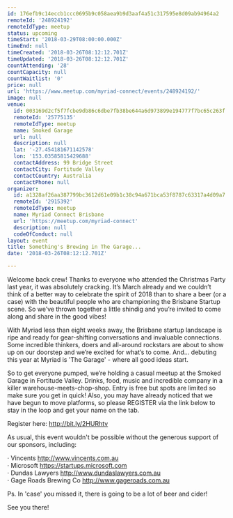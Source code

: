 ```yaml
---
id: 176efb9c14eccb1ccc0695b9c058aea9b9d3aaf4a51c317595e8d09ab94964a2
remoteId: '248924192'
remoteIdType: meetup
status: upcoming
timeStart: '2018-03-29T08:00:00.000Z'
timeEnd: null
timeCreated: '2018-03-26T08:12:12.701Z'
timeUpdated: '2018-03-26T08:12:12.701Z'
countAttending: '28'
countCapacity: null
countWaitlist: '0'
price: null
url: 'https://www.meetup.com/myriad-connect/events/248924192/'
image: null
venue:
  id: 003169d2cf5f7fcbe9db86c6dbe7fb38be644a6d973899e194777f7bc65c263f
  remoteId: '25775135'
  remoteIdType: meetup
  name: Smoked Garage
  url: null
  description: null
  lat: '-27.454181671142578'
  lon: '153.03585815429688'
  contactAddress: 99 Bridge Street
  contactCity: Fortitude Valley
  contactCountry: Australia
  contactPhone: null
organizer:
  id: a1328af26aa387799bc3612d61e09b1c38c94a671bca53f8787c63317a4d09a7
  remoteId: '2915392'
  remoteIdType: meetup
  name: Myriad Connect Brisbane
  url: 'https://meetup.com/myriad-connect'
  description: null
  codeOfConduct: null
layout: event
title: Something's Brewing in The Garage...
date: '2018-03-26T08:12:12.701Z'

---
```

<p>Welcome back crew! Thanks to everyone who attended the Christmas Party last year, it was absolutely cracking. It’s March already and we couldn’t think of a better way to celebrate the spirit of 2018 than to share a beer (or a case) with the beautiful people who are championing the Brisbane Startup scene. So we’ve thrown together a little shindig and you’re invited to come along and share in the good vibes!</p> <p>With Myriad less than eight weeks away, the Brisbane startup landscape is ripe and ready for gear-shifting conversations and invaluable connections. Some incredible thinkers, doers and all-around rockstars are about to show up on our doorstep and we’re excited for what’s to come. And… debuting this year at Myriad is 'The Garage' - where all good ideas start.</p> <p>So to get everyone pumped, we’re holding a casual meetup at the Smoked Garage in Fortitude Valley. Drinks, food, music and incredible company in a killer warehouse-meets-chop-shop. Entry is free but spots are limited so make sure you get in quick! Also, you may have already noticed that we have begun to move platforms, so please REGISTER via the link below to stay in the loop and get your name on the tab.</p> <p>Register here: <a href="http://bit.ly/2HURhtv" class="linkified">http://bit.ly/2HURhtv</a></p> <p>As usual, this event wouldn't be possible without the generous support of our sponsors, including:</p> <p>· Vincents <a href="http://www.vincents.com.au" class="linkified">http://www.vincents.com.au</a><br/>· Microsoft <a href="https://startups.microsoft.com" class="linkified">https://startups.microsoft.com</a><br/>· Dundas Lawyers <a href="http://www.dundaslawyers.com.au" class="linkified">http://www.dundaslawyers.com.au</a><br/>· Gage Roads Brewing Co <a href="http://www.gageroads.com.au" class="linkified">http://www.gageroads.com.au</a></p> <p>Ps. In 'case' you missed it, there is going to be a lot of beer and cider!</p> <p>See you there!</p>
